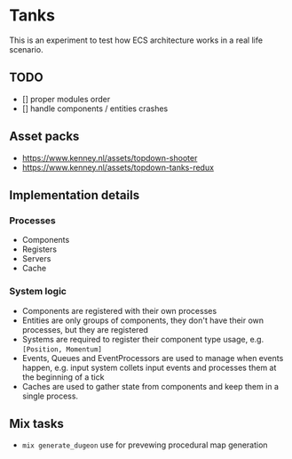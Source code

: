 # Tanks

This is an experiment to test how ECS architecture works in a real life scenario.

## TODO

- [] proper modules order
- [] handle components / entities crashes

## Asset packs

- https://www.kenney.nl/assets/topdown-shooter
- https://www.kenney.nl/assets/topdown-tanks-redux

## Implementation details

### Processes

- Components
- Registers
- Servers
- Cache

### System logic

- Components are registered with their own processes
- Entities are only groups of components, they don't have their own
  processes, but they are registered
- Systems are required to register their component type usage, e.g.
  `[Position, Momentum]`
- Events, Queues and EventProcessors are used to manage when events happen, e.g.
  input system collets input events and processes them at the beginning
  of a tick
- Caches are used to gather state from components and keep them in a
  single process.

## Mix tasks

- `mix generate_dugeon` use for prevewing procedural map generation

